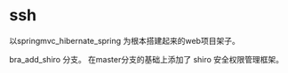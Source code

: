 # ssh
以springmvc_hibernate_spring 为根本搭建起来的web项目架子。

bra_add_shiro 分支。 在master分支的基础上添加了 shiro 安全权限管理框架。
